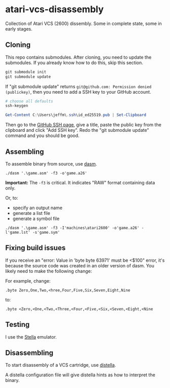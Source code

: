 # atari-vcs-disassembly

Collection of Atari VCS (2600) dissembly. Some in complete state, some in early stages.

## Cloning

This repo contains submodules.  After cloning, you need to update the submodules.  If you already know how to do this, skip this section.

```PowerShell
git submodule init
git submodule update
```

If "git submodule update" returns `git@github.com: Permission denied (publickey)`, then you need to add a SSH key to your GitHub account.

```PowerShell
# choose all defaults
ssh-keygen

Get-Content C:\Users\jeffm\.ssh\id_ed25519.pub | Set-Clipboard
```

Then go to the [GitHub SSH page](https://github.com/settings/ssh/new), give a title, paste the public key from the clipboard and click "Add SSH key". Redo the "git submodule update" command and you should be good.

## Assembling

To assemble binary from source,  use [dasm](https://dasm-assembler.github.io/).

`./dasm '.\game.asm' -f3 -o'game.a26'`

**Important:** The `-f3` is critical. It indicates "RAW" format containing data only.

Or, to:

* specify an output name
* generate a list file
* generate a symbol file

`./dasm '.\game.asm' -f3 -I'machines\atari2600' -o'game.a26' -l'game.lst' -s'game.sym'`

## Fixing build issues

If you receive an "error: Value in 'byte byte 63971' must be <$100" error, it's because the source code was created in an older version of dasm. You likely need to make the following change:

For example,  change:

```text
.byte Zero,One,Two,<hree,Four,Five,Six,Seven,Eight,Nine
```

to:

```text
.byte <Zero,<One,<Two,<Three,<Four,<Five,<Six,<Seven,<Eight,<Nine
```

## Testing

I use the [Stella](https://stella-emu.github.io/) emulator.

## Disassembling

To start disassembly of a VCS cartridge, use [distella](https://github.com/johnkharvey/distella).

A distella configuration file will give distella hints as how to interpret the binary.
